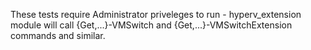 These tests require Administrator priveleges to run - hyperv_extension module will call
{Get,...}-VMSwitch and {Get,...}-VMSwitchExtension commands and similar.
